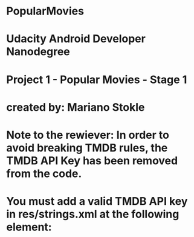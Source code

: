 # PopularMovies
# Udacity Android Developer Nanodegree
# Project 1 - Popular Movies - Stage 1
# 
# created by: Mariano Stokle
#
# Note to the rewiever: In order to avoid breaking TMDB rules, the TMDB API Key has been removed from the code. 
# You must add a valid TMDB API key in res/strings.xml at the following element:
# <string name="TMDB_API_KEY"></string>
#
